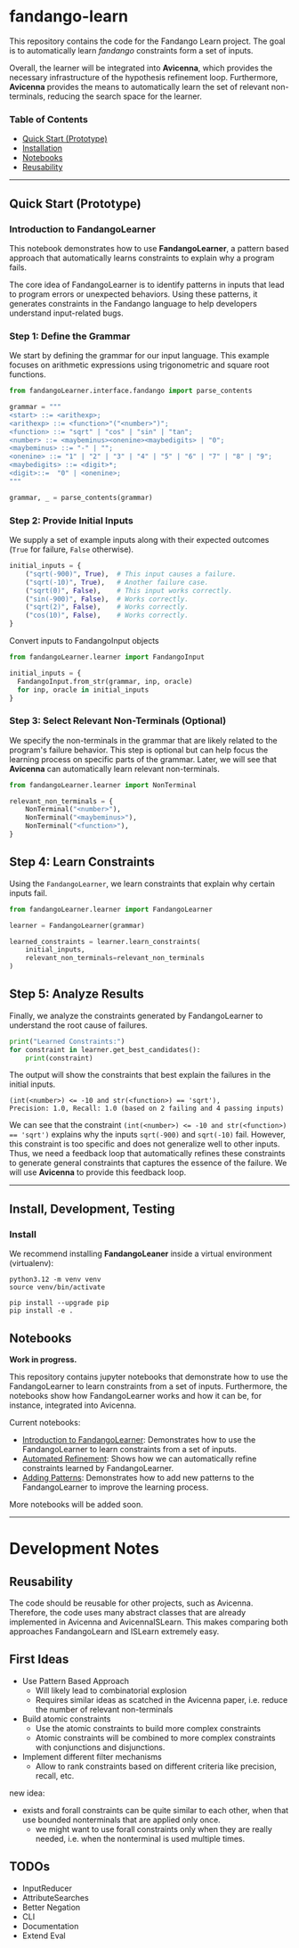 # fandango-learn

This repository contains the code for the Fandango Learn project.
The goal is to automatically learn _fandango_ constraints form a set of inputs.

Overall, the learner will be integrated into **Avicenna**, which provides the necessary infrastructure of the hypothesis refinement loop.
Furthermore, **Avicenna** provides the means to automatically learn the set of relevant non-terminals, reducing the search space for the learner.

### Table of Contents

- [Quick Start (Prototype)](#quick-start-prototype)
- [Installation](#install-development-testing)
- [Notebooks](#notebooks)
- [Reusability](#reusability)

---

## Quick Start (Prototype)

### Introduction to FandangoLearner

This notebook demonstrates how to use **FandangoLearner**, a pattern based approach that automatically learns constraints to explain why a program fails.

The core idea of FandangoLearner is to identify patterns in inputs 
that lead to program errors or unexpected behaviors. Using these patterns, 
it generates constraints in the Fandango language to help developers 
understand input-related bugs.

### Step 1: Define the Grammar
We start by defining the grammar for our input language.
This example focuses on arithmetic expressions using trigonometric and square root functions.

```python
from fandangoLearner.interface.fandango import parse_contents

grammar = """
<start> ::= <arithexp>;
<arithexp> ::= <function>"("<number>")";
<function> ::= "sqrt" | "cos" | "sin" | "tan";
<number> ::= <maybeminus><onenine><maybedigits> | "0";
<maybeminus> ::= "-" | "";
<onenine> ::= "1" | "2" | "3" | "4" | "5" | "6" | "7" | "8" | "9";
<maybedigits> ::= <digit>*;
<digit>::=  "0" | <onenine>;
"""

grammar, _ = parse_contents(grammar)
```

### Step 2: Provide Initial Inputs

We supply a set of example inputs along with their expected outcomes (`True` for failure, `False` otherwise).

```python
initial_inputs = {
    ("sqrt(-900)", True),  # This input causes a failure.
    ("sqrt(-10)", True),   # Another failure case.
    ("sqrt(0)", False),    # This input works correctly.
    ("sin(-900)", False),  # Works correctly.
    ("sqrt(2)", False),    # Works correctly.
    ("cos(10)", False),    # Works correctly.
}
```

Convert inputs to FandangoInput objects

```python
from fandangoLearner.learner import FandangoInput

initial_inputs = {
  FandangoInput.from_str(grammar, inp, oracle)
  for inp, oracle in initial_inputs
}
```

### Step 3: Select Relevant Non-Terminals (Optional)

We specify the non-terminals in the grammar that are likely related to the program's failure behavior.
This step is optional but can help focus the learning process on specific parts of the grammar.
Later, we will see that **Avicenna** can automatically learn relevant non-terminals. 

```python
from fandangoLearner.learner import NonTerminal

relevant_non_terminals = {
    NonTerminal("<number>"),
    NonTerminal("<maybeminus>"),
    NonTerminal("<function>"),
}
```

## Step 4: Learn Constraints

Using the `FandangoLearner`, we learn constraints that explain why certain inputs fail.

```python
from fandangoLearner.learner import FandangoLearner

learner = FandangoLearner(grammar)

learned_constraints = learner.learn_constraints(
    initial_inputs,
    relevant_non_terminals=relevant_non_terminals
)
```

## Step 5: Analyze Results

Finally, we analyze the constraints generated by FandangoLearner to understand the root cause of failures.

```python
print("Learned Constraints:")
for constraint in learner.get_best_candidates():
    print(constraint)
```

The output will show the constraints that best explain the failures in the initial inputs.

```plaintext
(int(<number>) <= -10 and str(<function>) == 'sqrt'), 
Precision: 1.0, Recall: 1.0 (based on 2 failing and 4 passing inputs)
```

We can see that the constraint `(int(<number>) <= -10 and str(<function>) == 'sqrt')` explains why the inputs `sqrt(-900)` and `sqrt(-10)` fail.
However, this constraint is too specific and does not generalize well to other inputs.
Thus, we need a feedback loop that automatically refines these constraints to generate general constraints that captures the essence of the failure.
We will use **Avicenna** to provide this feedback loop.

---

## Install, Development, Testing

### Install

We recommend installing **FandangoLeaner** inside a virtual environment (virtualenv):

```shell
python3.12 -m venv venv
source venv/bin/activate
```

```shell
pip install --upgrade pip
pip install -e .
```

## Notebooks

**Work in progress.**

This repository contains jupyter notebooks that demonstrate how to use the FandangoLearner to learn constraints from a set of inputs.
Furthermore, the notebooks show how FandangoLearner works and how it can be, for instance, integrated into Avicenna.

Current notebooks:

- [Introduction to FandangoLearner](./doc/01_fandango-learner.ipynb): Demonstrates how to use the FandangoLearner to learn constraints from a set of inputs.
- [Automated Refinement](./doc/02_refinement.ipynb): Shows how we can automatically refine constraints learned by FandangoLearner.
- [Adding Patterns](./doc/03_patterns.ipynb): Demonstrates how to add new patterns to the FandangoLearner to improve the learning process.

More notebooks will be added soon.

---

# Development Notes

## Reusability

The code should be reusable for other projects, such as Avicenna.
Therefore, the code uses many abstract classes that are already implemented in Avicenna and AvicennaISLearn.
This makes comparing both approaches FandangoLearn and ISLearn extremely easy.

## First Ideas

- Use Pattern Based Approach
   - Will likely lead to combinatorial explosion
   - Requires similar ideas as scatched in the Avicenna paper, i.e. reduce the number of relevant non-terminals
- Build atomic constraints
   - Use the atomic constraints to build more complex constraints
   - Atomic constraints will be combined to more complex constraints with conjunctions and disjunctions.
- Implement different filter mechanisms 
   - Allow to rank constraints based on different criteria like precision, recall, etc.

new idea:
- exists and forall constraints can be quite similar to each other, when that use bounded nonterminals that are applied only once.
   - we might want to use forall constraints only when they are really needed, i.e. when the nonterminal is used multiple times.

## TODOs

- InputReducer
- AttributeSearches
- Better Negation
- CLI
- Documentation
- Extend Eval